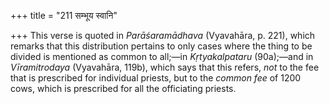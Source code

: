 +++
title = "211 सम्भूय स्वानि"

+++
This verse is quoted in *Parāśaramādhava* (Vyavahāra, p. 221), which
remarks that this distribution pertains to only cases where the thing to
be divided is mentioned as common to all;—in *Kṛtyakalpataru* (90a);—and
in *Vīramitrodaya* (Vyavahāra, 119b), which says that this refers, *not*
to the fee that is prescribed for individual priests, but to the *common
fee* of 1200 cows, which is prescribed for all the officiating priests.


